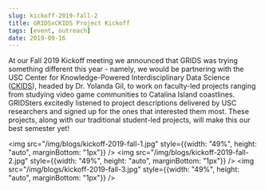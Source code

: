 ```yaml
---
slug: kickoff-2019-fall-2
title: GRIDSxCKIDS Project Kickoff
tags: [event, outreach]
date: 2019-09-16
---
```


At our Fall 2019 Kickoff meeting we announced that GRIDS was trying something different this year - namely, we would be partnering with the USC Center for Knowledge-Powered Interdisciplinary Data Science ([CKIDS](https://sites.usc.edu/ckids/)), headed by Dr. Yolanda Gil, to work on faculty-led projects ranging from studying video game communities to Catalina Island coastlines. GRIDSters excitedly listened to project descriptions delivered by USC researchers and signed up for the ones that interested them most. These projects, along with our traditional student-led projects, will make this our best semester yet!



<!-- truncate -->

<img src="/img/blogs/kickoff-2019-fall-1.jpg" style={{width: "49%", height: "auto", marginBottom: "1px"}} />
<img src="/img/blogs/kickoff-2019-fall-2.jpg" style={{width: "49%", height: "auto", marginBottom: "1px"}} />
<img src="/img/blogs/kickoff-2019-fall-3.jpg" style={{width: "49%", height: "auto", marginBottom: "1px"}} />
